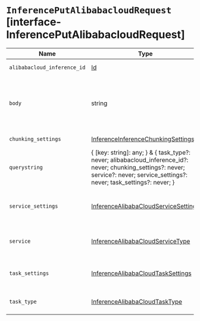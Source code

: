 # `InferencePutAlibabacloudRequest` [interface-InferencePutAlibabacloudRequest]

| Name | Type | Description |
| - | - | - |
| `alibabacloud_inference_id` | [Id](./Id.md) | The unique identifier of the inference endpoint. |
| `body` | string | ({ [key: string]: any; } & { task_type?: never; alibabacloud_inference_id?: never; chunking_settings?: never; service?: never; service_settings?: never; task_settings?: never; }) | All values in `body` will be added to the request body. |
| `chunking_settings` | [InferenceInferenceChunkingSettings](./InferenceInferenceChunkingSettings.md) | The chunking configuration object. |
| `querystring` | { [key: string]: any; } & { task_type?: never; alibabacloud_inference_id?: never; chunking_settings?: never; service?: never; service_settings?: never; task_settings?: never; } | All values in `querystring` will be added to the request querystring. |
| `service_settings` | [InferenceAlibabaCloudServiceSettings](./InferenceAlibabaCloudServiceSettings.md) | Settings used to install the inference model. These settings are specific to the `alibabacloud-ai-search` service. |
| `service` | [InferenceAlibabaCloudServiceType](./InferenceAlibabaCloudServiceType.md) | The type of service supported for the specified task type. In this case, `alibabacloud-ai-search`. |
| `task_settings` | [InferenceAlibabaCloudTaskSettings](./InferenceAlibabaCloudTaskSettings.md) | Settings to configure the inference task. These settings are specific to the task type you specified. |
| `task_type` | [InferenceAlibabaCloudTaskType](./InferenceAlibabaCloudTaskType.md) | The type of the inference task that the model will perform. |
